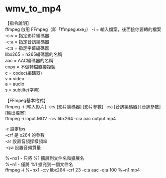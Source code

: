# wmv_to_mp4

【指令說明】  
ffmpeg 啟用 FFmpeg（即「ffmpeg.exe」） 
-i   = 輸入檔案，後面接你要轉的檔案  
-c:v = 指定影片編碼器  
-c:a = 指定音訊編碼器  
-c:s = 指定字幕編碼器  
libx265 = h265編碼器的名稱  
aac     = AAC編碼器的名稱  
copy    = 不做轉檔直接複製   
c = codec(編碼器)  
v = video  
a = audio  
s = subtilte(字幕)  

【FFmpeg基本格式】  
ffmpeg -i [輸入影片] -c:v [影片編碼器] [影片參數] -c:a [音訊編碼器] [音訊參數] [輸出檔案]  
ffmpeg -i input.MOV -c:v libx264 -c:a aac output.mp4  

-r   設定fps  
-crf 是 x264 的參數  
-ar  設置音頻採樣頻率  
-q:a 設置音頻質量  

%~nx1 - 只將 %1 擴展到文件名和擴展名  
%~n1  - 僅將 %1 擴充到一個文件名  
ffmpeg -i %~nx1 -c:v libx264 -crf 23 -c:a aac -q:a 100 %~n1.mp4  

